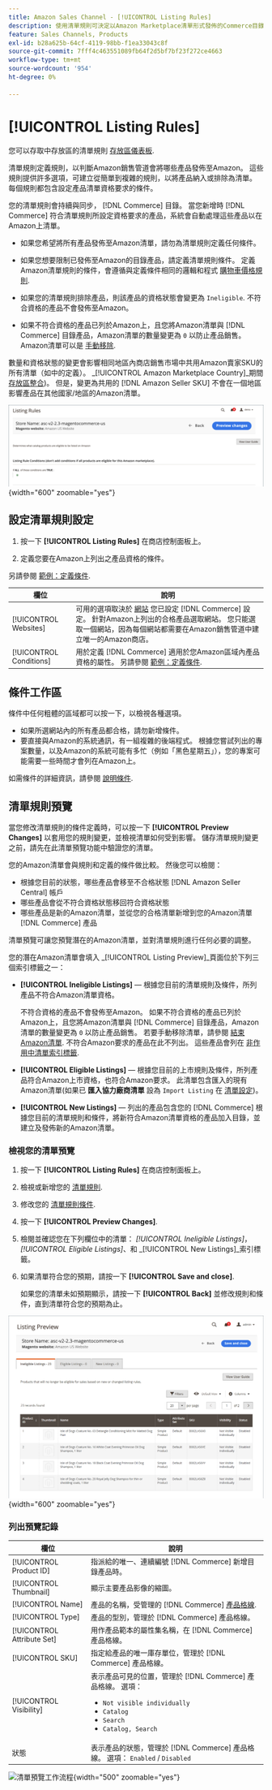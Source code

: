 ```yaml
---
title: Amazon Sales Channel - [!UICONTROL Listing Rules]
description: 使用清單規則可決定以Amazon Marketplace清單形式發佈的Commerce目錄產品。
feature: Sales Channels, Products
exl-id: b28a625b-64cf-4119-98bb-f1ea33043c8f
source-git-commit: 7fff4c463551089fb64f2d5bf7bf23f272ce4663
workflow-type: tm+mt
source-wordcount: '954'
ht-degree: 0%

---
```


# [!UICONTROL Listing Rules]

您可以存取中存放區的清單規則 [存放區儀表板](./amazon-store-dashboard.md).

清單規則定義規則，以判斷Amazon銷售管道會將哪些產品發佈至Amazon。 這些規則提供許多選項，可建立從簡單到複雜的規則，以將產品納入或排除為清單。 每個規則都包含設定產品清單資格要求的條件。

您的清單規則會持續與同步， [!DNL Commerce] 目錄。 當您新增時 [!DNL Commerce] 符合清單規則所設定資格要求的產品，系統會自動處理這些產品以在Amazon上清單。

- 如果您希望將所有產品發佈至Amazon清單，請勿為清單規則定義任何條件。

- 如果您想要限制已發佈至Amazon的目錄產品，請定義清單規則條件。 定義Amazon清單規則的條件，會遵循與定義條件相同的邏輯和程式 [購物車價格規則](https://experienceleague.adobe.com/docs/commerce-admin/marketing/promotions/cart-rules/price-rules-cart.html).

- 如果您的清單規則排除產品，則該產品的資格狀態會變更為 `Ineligible`. 不符合資格的產品不會發佈至Amazon。

- 如果不符合資格的產品已列於Amazon上，且您將Amazon清單與 [!DNL Commerce] 目錄產品，Amazon清單的數量變更為 `0` 以防止產品銷售。 Amazon清單可以是 [手動移除](./end-listings-manually.md).

數量和資格狀態的變更會影響相同地區內商店銷售市場中共用Amazon賣家SKU的所有清單（如中的定義）。 _[!UICONTROL Amazon Marketplace Country]_期間 [存放區整合](./store-integration.md))。 但是，變更為共用的 [!DNL Amazon Seller SKU] 不會在一個地區影響產品在其他國家/地區的Amazon清單。

![清單規則](assets/ob-listing-rules.png){width="600" zoomable="yes"}

## 設定清單規則設定

1. 按一下 **[!UICONTROL Listing Rules]** 在商店控制面板上。

1. 定義您要在Amazon上列出之產品資格的條件。

另請參閱 [範例：定義條件](./ob-define-condition-example.md).

| 欄位 | 說明 |
|-------------------------|---------------------------------------------------------------------------------------------------------------------------------------------------------------------------------------------------------------------------------------------------------------------------------------------------------------------------------------------------------------------------------------|
| [!UICONTROL Websites] | 可用的選項取決於 [網站](https://experienceleague.adobe.com/docs/commerce-admin/start/setup/websites-stores-views.html) 您已設定 [!DNL Commerce] 設定。 針對Amazon上列出的合格產品選取網站。 您只能選取一個網站，因為每個網站都需要在Amazon銷售管道中建立唯一的Amazon商店。 |
| [!UICONTROL Conditions] | 用於定義 [!DNL Commerce] 適用於您Amazon區域內產品資格的屬性。 另請參閱 [範例：定義條件](./ob-define-condition-example.md). |

## 條件工作區

條件中任何粗體的區域都可以按一下，以檢視各種選項。

- 如果所選網站內的所有產品都合格，請勿新增條件。
- 要直接與Amazon的系統通訊，有一組複雜的後端程式。 根據您嘗試列出的專案數量，以及Amazon的系統可能有多忙（例如「黑色星期五」），您的專案可能需要一些時間才會列在Amazon上。

如需條件的詳細資訊，請參閱 [說明條件](https://experienceleague.adobe.com/docs/commerce-admin/marketing/promotions/cart-rules/price-rules-cart.html).

## 清單規則預覽

當您修改清單規則的條件定義時，可以按一下 **[!UICONTROL Preview Changes]** 以套用您的規則變更，並檢視清單如何受到影響。 儲存清單規則變更之前，請先在此清單預覽功能中驗證您的清單。

您的Amazon清單會與規則和定義的條件做比較。 然後您可以檢閱：

- 根據您目前的狀態，哪些產品會移至不合格狀態 [!DNL Amazon Seller Central] 帳戶
- 哪些產品會從不符合資格狀態移回符合資格狀態
- 哪些產品是新的Amazon清單，並從您的合格清單新增到您的Amazon清單 [!DNL Commerce] 產品

清單預覽可讓您預覽潛在的Amazon清單，並對清單規則進行任何必要的調整。

您的潛在Amazon清單會填入 _[!UICONTROL Listing Preview]_頁面位於下列三個索引標籤之一：

- **[!UICONTROL Ineligible Listings]**  — 根據您目前的清單規則及條件，所列產品不符合Amazon清單資格。

  不符合資格的產品不會發佈至Amazon。 如果不符合資格的產品已列於Amazon上，且您將Amazon清單與 [!DNL Commerce] 目錄產品，Amazon清單的數量變更為 `0` 以防止產品銷售。 若要手動移除清單，請參閱 [結束Amazon清單](./end-listings-manually.md). 不符合Amazon要求的產品在此不列出。 這些產品會列在 [非作用中清單索引標籤](./inactive-listings.md).

- **[!UICONTROL Eligible Listings]**  — 根據您目前的上市規則及條件，所列產品符合Amazon上市資格，也符合Amazon要求。 此清單包含匯入的現有Amazon清單(如果已 **匯入協力廠商清單** 設為 `Import Listing` 在 [清單設定](./third-party-listing-settings.md))。

- **[!UICONTROL New Listings]**  — 列出的產品包含您的 [!DNL Commerce] 根據您目前的清單規則和條件，將新符合Amazon清單資格的產品加入目錄，並建立及發佈新的Amazon清單。

### 檢視您的清單預覽

1. 按一下 **[!UICONTROL Listing Rules]** 在商店控制面板上。

1. 檢視或新增您的 [清單規則](./listing-rules.md).

1. 修改您的 [清單規則條件](./ob-define-condition-example.md).

1. 按一下 **[!UICONTROL Preview Changes]**.

1. 檢閱並確認您在下列欄位中的清單： _[!UICONTROL Ineligible Listings]_，_[!UICONTROL Eligible Listings]_、和 _[!UICONTROL New Listings]_索引標籤。

1. 如果清單符合您的預期，請按一下 **[!UICONTROL Save and close]**.

   如果您的清單未如預期顯示，請按一下 **[!UICONTROL Back]** 並修改規則和條件，直到清單符合您的預期為止。

![清單規則預覽](assets/amazon-listing-rule-preview.png){width="600" zoomable="yes"}

### 列出預覽記錄

| 欄位 | 說明 |
|----------------------------|---------------------------------------------------------------------------------------------------------------------------------------------------------------------------------------------------------|
| [!UICONTROL Product ID] | 指派給的唯一、連續編號 [!DNL Commerce] 新增目錄產品時。 |
| [!UICONTROL Thumbnail] | 顯示主要產品影像的縮圖。 |
| [!UICONTROL Name] | 產品的名稱，受管理的 [!DNL Commerce] [產品格線](https://experienceleague.adobe.com/docs/commerce-admin/catalog/products/products-list.html). |
| [!UICONTROL Type] | 產品的型別，管理於 [!DNL Commerce] 產品格線。 |
| [!UICONTROL Attribute Set] | 用作產品範本的屬性集名稱，在 [!DNL Commerce] 產品格線。 |
| [!UICONTROL SKU] | 指定給產品的唯一庫存單位，管理於 [!DNL Commerce] 產品格線。 |
| [!UICONTROL Visibility] | 表示產品可見的位置，管理於 [!DNL Commerce] 產品格線。 選項：<ul><li>`Not visible individually`</li><li>`Catalog`</li><li>`Search`</li><li>`Catalog, Search`</li></ul> |
| 狀態 | 表示產品的狀態，管理於 [!DNL Commerce] 產品格線。 選項： `Enabled` / `Disabled` |

![清單預覽工作流程](assets/listing-preview-flowchart.png){width="500" zoomable="yes"}

